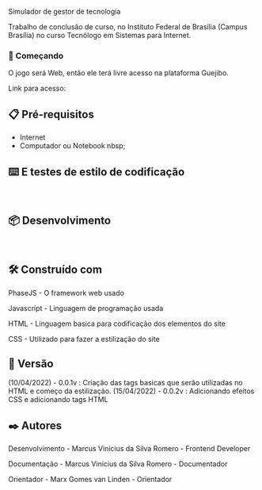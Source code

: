 Simulador de gestor de tecnologia 

Trabalho de conclusão de curso, no Instituto Federal de Brasília (Campus Brasília) no curso Tecnólogo em Sistemas para Internet.

### 🚀 Começando
O jogo será Web, então ele terá livre acesso na plataforma Guejibo.
&nbsp;

Link para acesso:

## 📋 Pré-requisitos
- Internet
&nbsp;
- Computador ou Notebook
nbsp;
## ⌨️ E testes de estilo de codificação
&nbsp;
## 📦 Desenvolvimento
&nbsp;
## 🛠️ Construído com

PhaseJS - O framework web usado
&nbsp;

Javascript - Linguagem de programação usada
&nbsp;

HTML - Linguagem basica para codificação dos elementos do site
&nbsp;

CSS - Utilizado para fazer a estilização do site

## 📌 Versão

(10/04/2022) - 0.0.1v : Criação das tags basicas que serão utilizadas no HTML e começo da estilização.
(15/04/2022) - 0.0.2v : Adicionando efeitos CSS e adicionando tags HTML 

## ✒️ Autores

Desenvolvimento - Marcus Vinicius da Silva Romero - Frontend Developer
&nbsp;

Documentação - Marcus Vinicius da Silva Romero - Documentador
&nbsp;

Orientador - Marx Gomes van Linden - Orientador
